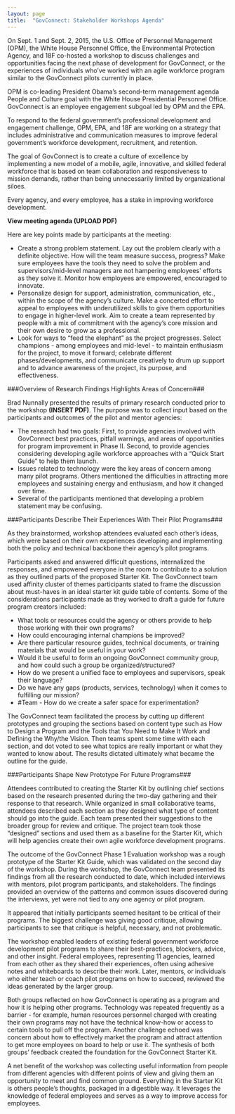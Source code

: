 ```yaml
---
layout: page
title:  "GovConnect: Stakeholder Workshops Agenda"
---
```


On Sept. 1 and Sept. 2, 2015, the U.S. Office of Personnel Management (OPM), the White House Personnel Office, the Environmental Protection Agency, and 18F co-hosted a workshop to discuss challenges and opportunities facing the next phase of development for GovConnect, or the experiences of individuals who’ve worked with an agile workforce program similar to the GovConnect pilots currently in place.

OPM is co-leading President Obama’s second-term management agenda People and Culture goal with the White House Presidential Personnel Office. GovConnect is an employee engagement subgoal led by OPM and the EPA.

To respond to the federal government’s professional development and engagement challenge, OPM, EPA, and 18F are working on a strategy that includes administrative and communication measures to improve federal government’s workforce development, recruitment, and retention.  

The goal of GovConnect is to create a culture of excellence by implementing a new model of a mobile, agile, innovative, and skilled federal workforce that is based on team collaboration and responsiveness to mission demands, rather than being unnecessarily limited by organizational siloes.

Every agency, and every employee, has a stake in improving workforce development. 

**View meeting agenda (UPLOAD PDF)** 

Here are key points made by participants at the meeting:
* Create a strong problem statement. Lay out the problem clearly with a definite objective. How will the team measure success, progress? Make sure employees have the tools they need to solve the problem and supervisors/mid-level managers are not hampering employees' efforts as they solve it. Monitor how employees are empowered, encouraged to innovate.
* Personalize design for support, administration, communication, etc., within the scope of the agency’s culture. Make a concerted effort to appeal to employees with underutilized skills to give them opportunities to engage in higher-level work. Aim to create a team represented by people with a mix of commitment with the agency’s core mission and their own desire to grow as a professional.
* Look for ways to “feed the elephant” as the project progresses. Select champions - among employees and mid-level - to maintain enthusiasm for the project, to move it forward; celebrate different phases/developments, and communicate creatively to drum up support and to advance awareness of the project, its purpose, and effectiveness.

###Overview of Research Findings Highlights Areas of Concern###

Brad Nunnally presented the results of primary research conducted prior to the workshop **(INSERT PDF)**. The purpose was to collect input based on the participants and outcomes of the pilot and mentor agencies:

* The research had two goals: First, to provide agencies involved with GovConnect best practices, pitfall warnings, and areas of opportunities for program improvement in Phase II. Second, to provide agencies considering developing agile workforce approaches with a “Quick Start Guide” to help them launch.
* Issues related to technology were the key areas of concern among many pilot programs. Others mentioned the difficulties in attracting more employees and sustaining energy and enthusiasm, and how it changed over time.
* Several of the participants mentioned that developing a problem statement may be confusing. 

###Participants Describe Their Experiences With Their Pilot Programs###

As they brainstormed, workshop attendees evaluated each other’s ideas, which were based on their own experiences developing and implementing both the policy and technical backbone their agency’s pilot programs. 

Participants asked and answered difficult questions, internalized the responses, and empowered everyone in the room to contribute to a solution as they outlined parts of the proposed Starter Kit. The GovConnect team used affinity cluster of themes participants stated to frame the discussion about must-haves in an ideal starter kit guide table of contents. Some of the considerations participants made as they worked to draft a guide for future program creators included:

* What tools or resources could the agency or others provide to help those working with their own programs?
* How could encouraging internal champions be improved?
* Are there particular resource guides, technical documents, or training materials that would be useful in your work?
* Would it be useful to form an ongoing GovConnect community group, and how could such a group be organized/structured?
* How do we present a unified face to employees and supervisors, speak their language?
* Do we have any gaps (products, services, technology) when it comes to fulfilling our mission?
* #Team - How do we create a safer space for experimentation?

The GovConnect team facilitated the process by cutting up different prototypes and grouping the sections based on content type such as How to Design a Program and the Tools that You Need to Make It Work and Defining the Why/the Vision. Then teams spent some time with each section, and dot voted to see what topics are really important or what they wanted to know about. The results dictated ultimately what became the outline for the guide.

###Participants Shape New Prototype For Future Programs###

Attendees contributed to creating the Starter Kit by outlining chief sections based on the research presented during the two-day gathering and their response to that research. While organized in small collaborative teams, attendees described each section as they designed what type of content should go into the guide. Each team presented their suggestions to the broader group for review and critique. The project team took those “designed” sections and used them as a baseline for the Starter Kit, which will help agencies create their own agile workforce development programs.

The outcome of the GovConnect Phase 1 Evaluation workshop was a rough prototype of the Starter Kit Guide, which was validated on the second day of the workshop. During the workshop, the GovConnect team presented its findings from all the research conducted to date, which included interviews with mentors, pilot program participants, and stakeholders. The findings provided an overview of the patterns and common issues discovered during the interviews, yet were not tied to any one agency or pilot program.

It appeared that initially participants seemed hesitant to be critical of their programs. The biggest challenge was giving good critique, allowing participants to see that critique is helpful, necessary, and not problematic.

The workshop enabled leaders of existing federal government workforce development pilot programs to share their best-practices, blockers, advice, and other insight. Federal employees, representing 11 agencies, learned from each other as they shared their experiences, often using adhesive notes and whiteboards to describe their work. Later, mentors, or individuals who either teach or coach pilot programs on how to succeed, reviewed the ideas generated by the larger group. 

Both groups reflected on how GovConnect is operating as a program and how it is helping other programs. Technology was repeated frequently as a barrier - for example, human resources personnel charged with creating their own programs may not have the technical know-how or access to certain tools to pull off the program. Another challenge echoed was concern about how to effectively market the program and attract attention to get more employees on board to help or use it. The synthesis of both groups’ feedback created the foundation for the GovConnect Starter Kit.

A net benefit of the workshop was collecting useful information from people from different agencies with different points of view and giving them an opportunity to meet and find common ground. Everything in the Starter Kit is others people’s thoughts, packaged in a digestible way. It leverages the knowledge of federal employees and serves as a way to improve access for employees.
